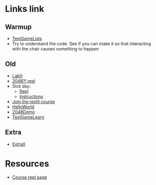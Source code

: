 # Links link
## Warmup
* [TextGameLists](https://replit.com/team/CS9-Block2-2223/TextGameLists)
* Try to understand the code. See if you can make it so that interacting with the chair causes something to happen

## Old
* [Lab0](https://replit.com/team/CS9-Block2-2223/Lab0AreaCalc)
* [2048?! repl](https://replit.com/team/CS9-Block2-2223/2048) 
* Sick day: 
    - [Repl](https://replit.com/team/CS9-Block2-2223/1010)
    - [Instructions](https://docs.google.com/document/d/1YM1BvylVc83LdTTyuVw-0j_n9ECo5_G9Xx8_HshDZOU/edit?usp=sharing)
* [Join the replit course](https://replit.com/teams/join/ybrqajqhsnsjyvjjreekdizbjvjqobrp-CS9-Block2-2223)
* [HelloWorld](https://replit.com/team/CS9-Block2-2223/HelloWorld)
* [2048Demo](https://replit.com/@mrDonoghue/demo)
* [TextGameLearn](https://replit.com/team/CS9-Block2-2223/TextGameLearn)

## Extra
* [Extra0](TODO)


# Resources
* [Course repl page](https://replit.com/team/CS9-Block2-2223)
